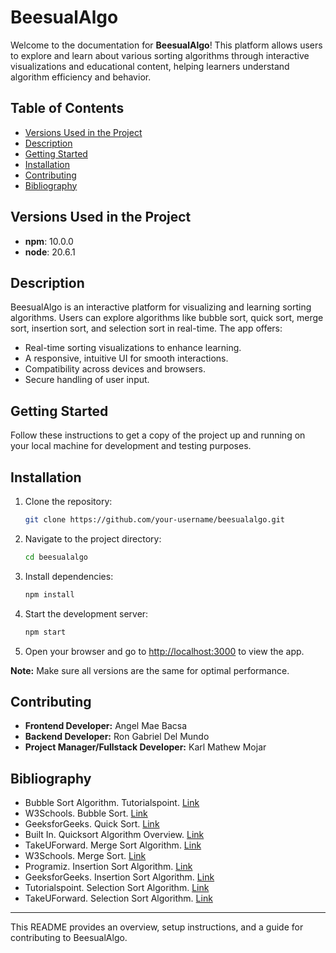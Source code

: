 
# BeesualAlgo

Welcome to the documentation for **BeesualAlgo**! This platform allows users to explore and learn about various sorting algorithms through interactive visualizations and educational content, helping learners understand algorithm efficiency and behavior.

## Table of Contents
- [Versions Used in the Project](#versions-used-in-the-project)
- [Description](#description)
- [Getting Started](#getting-started)
- [Installation](#installation)
- [Contributing](#contributing)
- [Bibliography](#bibliography)

## Versions Used in the Project
- **npm**: 10.0.0
- **node**: 20.6.1

## Description

BeesualAlgo is an interactive platform for visualizing and learning sorting algorithms. Users can explore algorithms like bubble sort, quick sort, merge sort, insertion sort, and selection sort in real-time. The app offers:

- Real-time sorting visualizations to enhance learning.
- A responsive, intuitive UI for smooth interactions.
- Compatibility across devices and browsers.
- Secure handling of user input.

## Getting Started

Follow these instructions to get a copy of the project up and running on your local machine for development and testing purposes.

## Installation

1. Clone the repository:
   ```bash
   git clone https://github.com/your-username/beesualalgo.git
   ```
2. Navigate to the project directory:
   ```bash
   cd beesualalgo
   ```
3. Install dependencies:
   ```bash
   npm install
   ```

4. Start the development server:
   ```bash
   npm start
   ```

5. Open your browser and go to [http://localhost:3000](http://localhost:3000) to view the app.

**Note:** Make sure all versions are the same for optimal performance.

## Contributing

- **Frontend Developer:** Angel Mae Bacsa
- **Backend Developer:** Ron Gabriel Del Mundo
- **Project Manager/Fullstack Developer:** Karl Mathew Mojar

## Bibliography

- Bubble Sort Algorithm. Tutorialspoint. [Link](https://www.tutorialspoint.com/data_structures_algorithms/bubble_sort_algorithm.htm)
- W3Schools. Bubble Sort. [Link](https://www.w3schools.com/dsa/dsa_algo_bubblesort.php)
- GeeksforGeeks. Quick Sort. [Link](https://www.geeksforgeeks.org/quick-sort-algorithm/)
- Built In. Quicksort Algorithm Overview. [Link](https://builtin.com/articles/quicksort)
- TakeUForward. Merge Sort Algorithm. [Link](https://takeuforward.org/data-structure/merge-sort-algorithm/)
- W3Schools. Merge Sort. [Link](https://www.w3schools.com/dsa/dsa_algo_mergesort.php)
- Programiz. Insertion Sort Algorithm. [Link](https://www.programiz.com/dsa/insertion-sort)
- GeeksforGeeks. Insertion Sort Algorithm. [Link](https://www.geeksforgeeks.org/insertion-sort-algorithm/)
- Tutorialspoint. Selection Sort Algorithm. [Link](https://www.tutorialspoint.com/data_structures_algorithms/selection_sort_algorithm.htm)
- TakeUForward. Selection Sort Algorithm. [Link](https://takeuforward.org/sorting/selection-sort-algorithm/)

---

This README provides an overview, setup instructions, and a guide for contributing to BeesualAlgo.

